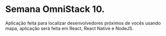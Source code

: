# Semana OmniStack 10.

Aplicação feita para localizar desenvolvedores próximos de vocês usando mapa, aplicação será feita em React, React Native e NodeJS.

